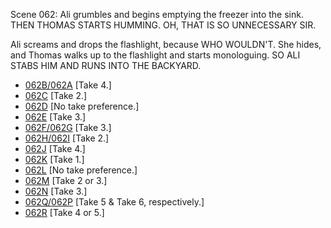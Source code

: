 Scene 062: Ali grumbles and begins emptying the freezer into the sink. THEN THOMAS STARTS HUMMING. OH, THAT IS SO UNNECESSARY SIR.

Ali screams and drops the flashlight, because WHO WOULDN'T. She hides, and Thomas walks up to the flashlight and starts monologuing. SO ALI STABS HIM AND RUNS INTO THE BACKYARD. 

* [062B/062A](062B-062A--Take04--.md) [Take 4.]
* [062C](062C--Take02--.md) [Take 2.]
* [062D](062D--NoPref.--.md) [No take preference.]
* [062E](062E--Take03--.md) [Take 3.]
* [062F/062G](062F-062G--Take03--.md) [Take 3.]
* [062H/062I](062H-062I--Take02--.md) [Take 2.]
* [062J](062J--Take04--.md) [Take 4.]
* [062K](062K--Take01--.md) [Take 1.]
* [062L](062L--NoPref.--.md) [No take preference.]
* [062M](062M--Take02-03--.md) [Take 2 or 3.]
* [062N](062N--Take03--.md) [Take 3.]
* [062Q/062P](062Q-062P--ATake05BTake06--.md) [Take 5 & Take 6, respectively.]
* [062R](062R--Take04-05--.md) [Take 4 or 5.]
